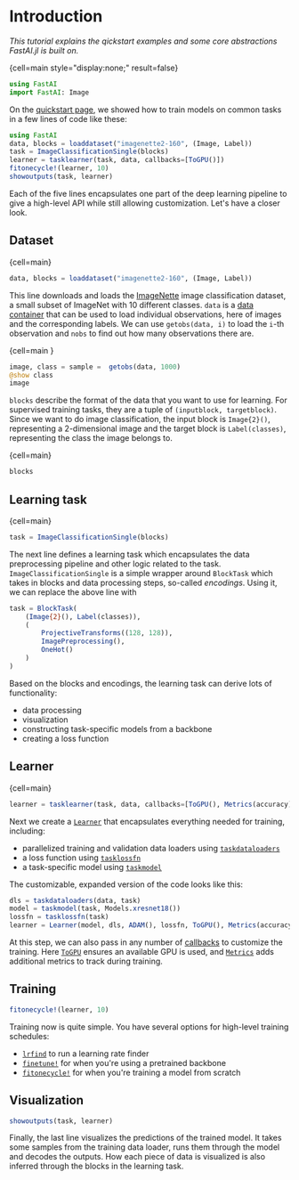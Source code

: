 # Introduction

*This tutorial explains the qickstart examples and some core abstractions FastAI.jl is built on.*

{cell=main style="display:none;" result=false}
```julia
using FastAI
import FastAI: Image
```

On the [quickstart page](../notebooks/quickstart.ipynb), we showed how to train models on common tasks in a few lines of code like these:

```julia
using FastAI
data, blocks = loaddataset("imagenette2-160", (Image, Label))
task = ImageClassificationSingle(blocks)
learner = tasklearner(task, data, callbacks=[ToGPU()])
fitonecycle!(learner, 10)
showoutputs(task, learner)
```

Each of the five lines encapsulates one part of the deep learning pipeline to give a high-level API while still allowing customization. Let's have a closer look. 

## Dataset

{cell=main}
```julia
data, blocks = loaddataset("imagenette2-160", (Image, Label))
```

This line downloads and loads the [ImageNette](https://github.com/fastai/imagenette) image classification dataset, a small subset of ImageNet with 10 different classes. `data` is a [data container](data_containers.md) that can be used to load individual observations, here of images and the corresponding labels. We can use `getobs(data, i)` to load the `i`-th observation and `nobs` to find out how many observations there are.

{cell=main }
```julia
image, class = sample =  getobs(data, 1000)
@show class
image
```

`blocks` describe the format of the data that you want to use for learning. For supervised training tasks, they are a tuple of `(inputblock, targetblock)`. Since we want to do image classification, the input block is `Image{2}()`, representing a 2-dimensional image and the target block is `Label(classes)`, representing the class the image belongs to.

{cell=main}
```julia
blocks
```

## Learning task

{cell=main}
```julia
task = ImageClassificationSingle(blocks)
```

The next line defines a learning task which encapsulates the data preprocessing pipeline and other logic related to the task. `ImageClassificationSingle` is a simple wrapper around `BlockTask` which takes in blocks and data processing steps, so-called _encodings_. Using it, we can replace the above line with


```julia
task = BlockTask(
    (Image{2}(), Label(classes)),
    (
        ProjectiveTransforms((128, 128)),
        ImagePreprocessing(),
        OneHot()
    )
)
```

Based on the blocks and encodings, the learning task can derive lots of functionality:

- data processing
- visualization
- constructing task-specific models from a backbone
- creating a loss function

## Learner

{cell=main}
```julia
learner = tasklearner(task, data, callbacks=[ToGPU(), Metrics(accuracy)])
```

Next we create a [`Learner`](#) that encapsulates everything needed for training, including:
- parallelized training and validation data loaders using [`taskdataloaders`](#)
- a loss function using [`tasklossfn`](#)
- a task-specific model using [`taskmodel`](#)

The customizable, expanded version of the code looks like this:

```julia
dls = taskdataloaders(data, task)
model = taskmodel(task, Models.xresnet18())
lossfn = tasklossfn(task)
learner = Learner(model, dls, ADAM(), lossfn, ToGPU(), Metrics(accuracy))
```

At this step, we can also pass in any number of [callbacks](https://fluxml.ai/FluxTraining.jl/dev/docs/callbacks/reference.md.html) to customize the training. Here [`ToGPU`](#) ensures an available GPU is used, and [`Metrics`](#) adds additional metrics to track during training.

## Training

```julia
fitonecycle!(learner, 10)
```

Training now is quite simple. You have several options for high-level training schedules:

- [`lrfind`](#) to run a learning rate finder
- [`finetune!`](#) for when you're using a pretrained backbone
- [`fitonecycle!`](#) for when you're training a model from scratch



## Visualization

```julia
showoutputs(task, learner)
```

Finally, the last line visualizes the predictions of the trained model. It takes some samples from the training data loader, runs them through the model and decodes the outputs. How each piece of data is visualized is also inferred through the blocks in the learning task.